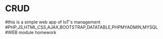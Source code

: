 # CRUD
#this is a simple web app of IoT's management 
#PHP,JS,HTML,CSS,AJAX,BOOTSTRAP,DATATABLE,PHPMYADMIN,MYSQL
#WEB module homework 

